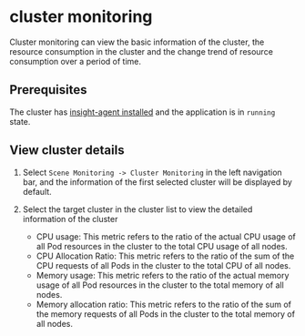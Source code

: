 # cluster monitoring

Cluster monitoring can view the basic information of the cluster, the resource consumption in the cluster and the change trend of resource consumption over a period of time.

## Prerequisites

The cluster has [insight-agent installed](../01quickstart/installagent.md) and the application is in `running` state.

## View cluster details

1. Select `Scene Monitoring -> Cluster Monitoring` in the left navigation bar, and the information of the first selected cluster will be displayed by default.

    

2. Select the target cluster in the cluster list to view the detailed information of the cluster

    - CPU usage: This metric refers to the ratio of the actual CPU usage of all Pod resources in the cluster to the total CPU usage of all nodes.
    - CPU Allocation Ratio: This metric refers to the ratio of the sum of the CPU requests of all Pods in the cluster to the total CPU of all nodes.
    - Memory usage: This metric refers to the ratio of the actual memory usage of all Pod resources in the cluster to the total memory of all nodes.
    - Memory allocation ratio: This metric refers to the ratio of the sum of the memory requests of all Pods in the cluster to the total memory of all nodes.

    